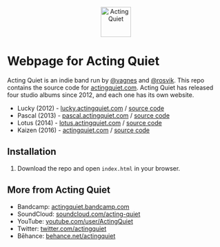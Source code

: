 <p align="center">
  <img src="https://www.actingquiet.com/img/logo.svg" width="70" alt="Acting Quiet">
</p>

# Webpage for Acting Quiet
Acting Quiet is an indie band run by [@vagnes](https://github.com/vagnes) and [@rosvik](https://github.com/rosvik). This repo contains the source code for [actingquiet.com](https://actingquiet.com). Acting Quiet has released four studio albums since 2012, and each one has its own website.

- Lucky (2012) - [lucky.actingquiet.com](https://lucky.actingquiet.com) / [source code](https://github.com/qoreHQ/actingquiet.com/tree/lucky)
- Pascal (2013) - [pascal.actingquiet.com](https://pascal.actingquiet.com) / [source code](https://github.com/qoreHQ/actingquiet.com/tree/pascal)
- Lotus (2014) - [lotus.actingquiet.com](https://lotus.actingquiet.com) / [source code](https://github.com/qoreHQ/actingquiet.com/tree/lotus)
- Kaizen (2016) - [actingquiet.com](https://actingquiet.com) / [source code](https://github.com/qoreHQ/actingquiet.com/tree/kaizen)

## Installation

1. Download the repo and open `index.html` in your browser.

## More from Acting Quiet

- Bandcamp: [actingquiet.bandcamp.com](https://actingquiet.bandcamp.com)
- SoundCloud: [soundcloud.com/acting-quiet](https://soundcloud.com/acting-quiet/)
- YouTube: [youtube.com/user/ActingQuiet](https://www.youtube.com/user/ActingQuiet)
- Twitter: [twitter.com/actingquiet](https://twitter.com/actingquiet)
- Bēhance: [behance.net/actingquiet](https://www.behance.net/actingquiet)
